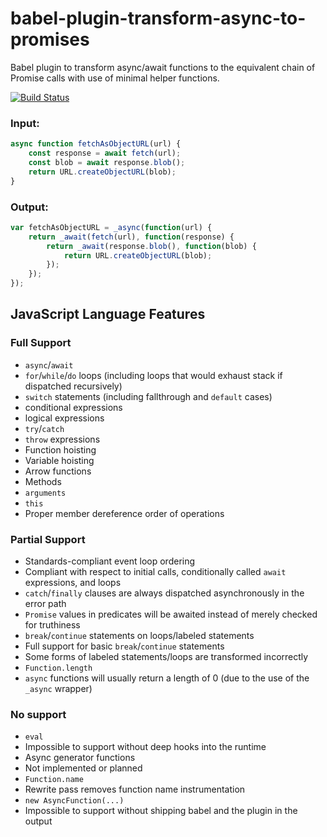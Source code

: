 babel-plugin-transform-async-to-promises
========================================

Babel plugin to transform async/await functions to the equivalent chain of Promise calls with use of minimal helper functions.

[![Build Status](https://travis-ci.org/rpetrich/babel-plugin-transform-async-to-promises.svg?branch=master)](https://travis-ci.org/rpetrich/babel-plugin-transform-async-to-promises)

### Input:

```javascript
async function fetchAsObjectURL(url) {
    const response = await fetch(url);
    const blob = await response.blob();
    return URL.createObjectURL(blob);
}
```

### Output:

```javascript
var fetchAsObjectURL = _async(function(url) {
	return _await(fetch(url), function(response) {
		return _await(response.blob(), function(blob) {
			return URL.createObjectURL(blob);
		});
	});
});
```

## JavaScript Language Features

### Full Support
- `async`/`await`
- `for`/`while`/`do` loops (including loops that would exhaust stack if dispatched recursively)
- `switch` statements (including fallthrough and `default` cases)
- conditional expressions
- logical expressions
- `try`/`catch`
- `throw` expressions
- Function hoisting
- Variable hoisting
- Arrow functions
- Methods
- `arguments`
- `this`
- Proper member dereference order of operations

### Partial Support
- Standards-compliant event loop ordering
 - Compliant with respect to initial calls, conditionally called `await` expressions, and loops
 - `catch`/`finally` clauses are always dispatched asynchronously in the error path
 - `Promise` values in predicates will be awaited instead of merely checked for truthiness
- `break`/`continue` statements on loops/labeled statements
 - Full support for basic `break`/`continue` statements
 - Some forms of labeled statements/loops are transformed incorrectly
- `Function.length`
 - `async` functions will usually return a length of 0 (due to the use of the `_async` wrapper)

### No support
- `eval`
 - Impossible to support without deep hooks into the runtime
- Async generator functions
 - Not implemented or planned
- `Function.name`
 - Rewrite pass removes function name instrumentation
- `new AsyncFunction(...)`
 - Impossible to support without shipping babel and the plugin in the output
